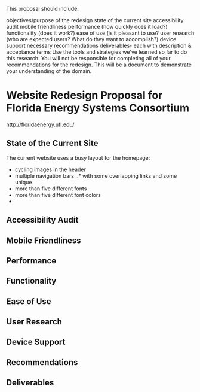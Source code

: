This proposal should include: 

objectives/purpose of the redesign
state of the current site
accessibility audit
mobile friendliness
performance (how quickly does it load?)
functionality (does it work?)
ease of use (is it pleasant to use?
user research (who are expected users? What do they want to accomplish?)
device support necessary
recommendations
deliverables- each with description & acceptance terms
Use the tools and strategies we've learned so far to do this research. You will not be responsible for completing all of your recommendations for the redesign. This will be a document to demonstrate your understanding of the domain.

# Website Redesign Proposal for Florida Energy Systems Consortium
<http://floridaenergy.ufl.edu/>

## State of the Current Site
The current website uses a busy layout for the homepage:
* cycling images in the header
* multiple navigation bars
..* with some overlapping links and some unique
* more than five different fonts
* more than five different font colors
* 

## Accessibility Audit

## Mobile Friendliness

## Performance

## Functionality

## Ease of Use

## User Research

## Device Support

## Recommendations

## Deliverables

